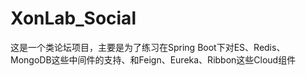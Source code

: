 # XonLab_Social
这是一个类论坛项目，主要是为了练习在Spring Boot下对ES、Redis、MongoDB这些中间件的支持、和Feign、Eureka、Ribbon这些Cloud组件

